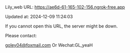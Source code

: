 Lily_web URL: https://ae6d-61-165-102-156.ngrok-free.app

Updated at: 2024-12-09 11:24:03

If you cannot open this URL, the server might be down.

Please contact: 

goley04@foxmail.com Or Wechat:GL_yeaH